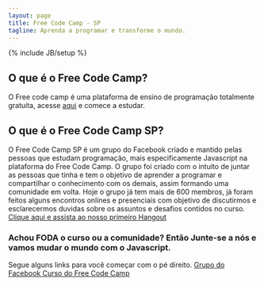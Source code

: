 ```yaml
---
layout: page
title: Free Code Camp - SP
tagline: Aprenda a programar e transforme o mundo.
---
```

{% include JB/setup %}

## O que é o Free Code Camp?
O Free code camp  é uma plataforma de ensino de programação totalmente gratuíta, acesse <a href="https://www.freecodecamp.com/" target="_blank">aqui</a> e comece a estudar.


## O que é o Free Code Camp SP?
O Free Code Camp SP é um grupo do Facebook criado e mantido pelas pessoas que estudam programação, mais especificamente Javascript na plataforma do Free Code Camp. O grupo foi criado com o intuíto de juntar as pessoas que tinha e tem o objetivo de aprender a programar e compartilhar o conhecimento com os demais, assim formando uma comunidade em volta. Hoje o grupo já tem mais de 600 membros, já foram feitos alguns encontros onlines e presenciais com objetivo de discutirmos e esclarecermos duvidas sobre os assuntos e desafios contidos no curso. <a href="http://freecodecampsp.github.io/hangouts">Clique aqui e assista ao nosso primeiro Hangout</a>

### Achou FODA o curso ou a comunidade? Então Junte-se a nós e vamos mudar o mundo com o Javascript.

Segue alguns links para você começar com o pé direito.
<a href="https://www.facebook.com/groups/free.code.camp.sao.paulo/">
Grupo do Facebook
</a>
<a href="https://github.com/FreeCodeCampSp"> Curso do Free Code Camp</a>

